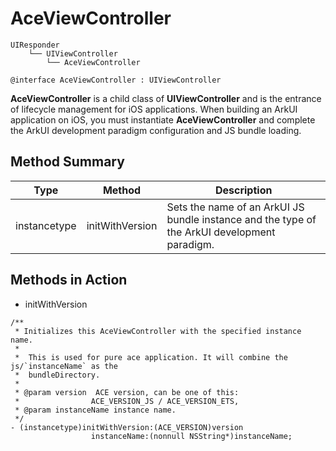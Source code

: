 # AceViewController

```
UIResponder
    └── UIViewController
        └── AceViewController
```

```
@interface AceViewController : UIViewController
```

**AceViewController** is a child class of **UIViewController** and is the entrance of lifecycle management for iOS applications. When building an ArkUI application on iOS, you must instantiate **AceViewController** and complete the ArkUI development paradigm configuration and JS bundle loading.

## Method Summary

| Type   | Method            | Description|
| ----------- | ----------------------------------- | ---- |
| instancetype | initWithVersion | Sets the name of an ArkUI JS bundle instance and the type of the ArkUI development paradigm.|

## Methods in Action

- initWithVersion

```
/**
 * Initializes this AceViewController with the specified instance name.
 *
 *  This is used for pure ace application. It will combine the js/`instanceName` as the
 *  bundleDirectory.
 *
 * @param version  ACE version, can be one of this:
 *                ACE_VERSION_JS / ACE_VERSION_ETS,
 * @param instanceName instance name.
 */
- (instancetype)initWithVersion:(ACE_VERSION)version
                  instanceName:(nonnull NSString*)instanceName;
```
